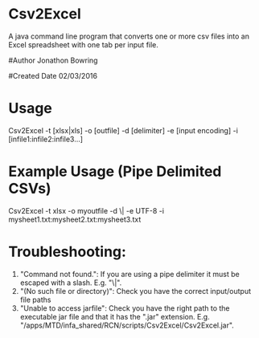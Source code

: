 # Csv2Excel
A java command line program that converts one or more csv files into an Excel spreadsheet with one tab per input file.

#Author
Jonathon Bowring

#Created Date
02/03/2016

# Usage 
Csv2Excel -t [xlsx|xls] -o [outfile] -d [delimiter] -e [input encoding] -i [infile1:infile2:infile3...]

# Example Usage (Pipe Delimited CSVs)
Csv2Excel -t xlsx -o myoutfile -d \\| -e UTF-8 -i mysheet1.txt:mysheet2.txt:mysheet3.txt

# Troubleshooting:
1) "Command not found.": If you are using a pipe delimiter it must be escaped with a slash. E.g. "\\|".<br />
2) "(No such file or directory)": Check you have the correct input/output file paths<br />
3) "Unable to access jarfile": Check you have the right path to the executable jar file and that it has the ".jar" extension. E.g. "/apps/MTD/infa_shared/RCN/scripts/Csv2Excel/Csv2Excel.jar".<br />
